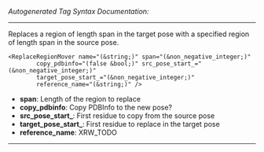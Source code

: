 _Autogenerated Tag Syntax Documentation:_

---
Replaces a region of length span in the target pose with a specified region of length span in the source pose.

```
<ReplaceRegionMover name="(&string;)" span="(&non_negative_integer;)"
        copy_pdbinfo="(false &bool;)" src_pose_start_="(&non_negative_integer;)"
        target_pose_start_="(&non_negative_integer;)"
        reference_name="(&string;)" />
```

-   **span**: Length of the region to replace
-   **copy_pdbinfo**: Copy PDBInfo to the new pose?
-   **src_pose_start_**: First residue to copy from the source pose
-   **target_pose_start_**: First residue to replace in the target pose
-   **reference_name**: XRW_TODO

---
